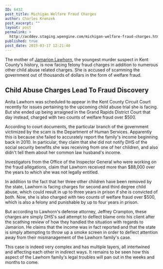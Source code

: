 ```yaml
---
ID: 6432
post_title: Michigan Welfare Fraud Charges
author: Charles Kronzek
post_excerpt: ""
layout: post
permalink: >
  http://acddev.staging.wpengine.com/michigan-welfare-fraud-charges.html
published: true
post_date: 2015-03-17 12:21:40
---
```

The mother of <a href="http://abuseandneglectdefense.com/parents-jamarion-lawhorn-facing-child-abuse-charges.html/" target="_blank">Jamarion Lawhorn</a>, the youngest murder suspect in Kent County's history, is now facing felony fraud charges in addition to numerous other child abuse related charges. She is accused of scamming the government out of thousands of dollars in the form of welfare fraud.

<!--more-->
<h2>Child Abuse Charges Lead To Fraud Discovery</h2>
Anita Lawhorn was scheduled to appear in the Kent County Circuit Court recently for issues pertaining to the upcoming child abuse trial she is facing. But she ended up being arraigned in the Grand Rapids District Court that day instead, charged with two counts of welfare fraud over $500.

According to court documents, the particular branch of the government victimized by the scam is the Department of Human Services. Apparently this is because she failed to accurately report the family's income beginning back in 2010. In particular, they claim that she did not notify DHS of the social security benefits she was receiving from one of her children, and also didn't tell them about her common law husband's income.

Investigators from the Office of the Inspector General who were working on the fraud allegations, claim that Lawhorn received more than $88,000 over the years to which she was not legally entitled.

In addition to the fact that her three other children have been removed by the state, Lawhorn is facing charges for second and third degree child abuse, which could result in up to three years in prison if she is convicted of both. Now, she is also charged with two counts of welfare fraud over $500, which is also a felony and punishable by up to four years in prison.

But according to Lawhorn's defense attorney, Jeffrey Crampton, these charges are simply DHS's sad attempt to deflect blame onto his client after the scathing review of how they handled the situation with regards to Jamarion. He claims that the income was in fact reported and that the state is simply attempting to throw up a smoke screen in order to deflect attention away from their mismanagement of the Lawhorn family's case.

This case is indeed very complex and has multiple layers, all intertwined and affecting each other in indirect ways. It remains to be seen how this aspect of the Lawhorn family's legal troubles will pan out in the weeks and months to come.